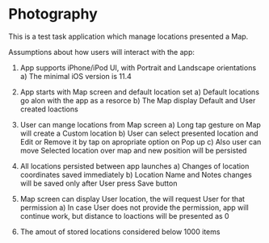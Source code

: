 # Photography 

This is a test task application which manage locations presented a Map.

Assumptions about how users will interact with the app:

1) App supports iPhone/iPod UI, with Portrait and Landscape orientations
  a) The minimal iOS version is 11.4

2) App starts with Map screen and default location set
  a) Default locations go alon with the app as a resorce
  b) The Map display Default and User created loactions

3) User can mange locations from Map screen
  a) Long tap gesture on Map will create a Custom location
  b) User can select presented location and Edit or Remove it by tap on apropriate option on Pop up
  c) Also user can move Selected location over map and new position will be persisted
  
5) All locations persisted between app launches
  a) Changes of location coordinates saved immediately 
  b) Location Name and Notes changes will be saved only after User press Save button
 
5) Map screen can display User location, the will request User for that permission
  a) In case User does not provide the permission, app will continue work, but distance to loactions will be presented as 0
  
6) The amout of stored locations considered below 1000 items
